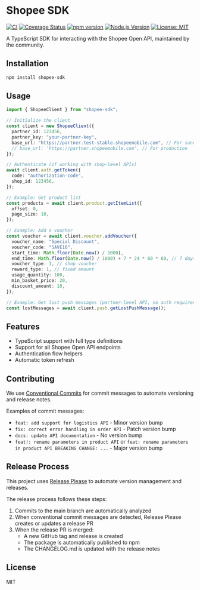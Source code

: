 # Shopee SDK

[![CI](https://github.com/congminh1254/shopee-sdk/actions/workflows/ci.yml/badge.svg)](https://github.com/congminh1254/shopee-sdk/actions/workflows/ci.yml)
[![Coverage Status](https://coveralls.io/repos/github/congminh1254/shopee-sdk/badge.svg?branch=main)](https://coveralls.io/github/congminh1254/shopee-sdk?branch=main)
[![npm version](https://badge.fury.io/js/@congminh1254%2Fshopee-sdk.svg)](https://badge.fury.io/js/@congminh1254%2Fshopee-sdk)
[![Node.js Version](https://img.shields.io/node/v/@congminh1254/shopee-sdk.svg)](https://www.npmjs.com/package/@congminh1254/shopee-sdk)
[![License: MIT](https://img.shields.io/badge/License-MIT-yellow.svg)](https://opensource.org/licenses/MIT)

A TypeScript SDK for interacting with the Shopee Open API, maintained by the community.

## Installation

```bash
npm install shopee-sdk
```

## Usage

```typescript
import { ShopeeClient } from "shopee-sdk";

// Initialize the client
const client = new ShopeeClient({
  partner_id: 123456,
  partner_key: "your-partner-key",
  base_url: "https://partner.test-stable.shopeemobile.com", // For sandbox
  // base_url: 'https://partner.shopeemobile.com', // For production
});

// Authenticate (if working with shop-level APIs)
await client.auth.getToken({
  code: "authorization-code",
  shop_id: 123456,
});

// Example: Get product list
const products = await client.product.getItemList({
  offset: 0,
  page_size: 10,
});

// Example: Add a voucher
const voucher = await client.voucher.addVoucher({
  voucher_name: "Special Discount",
  voucher_code: "SAVE10",
  start_time: Math.floor(Date.now() / 1000),
  end_time: Math.floor(Date.now() / 1000) + 7 * 24 * 60 * 60, // 7 days
  voucher_type: 1, // shop voucher
  reward_type: 1, // fixed amount
  usage_quantity: 100,
  min_basket_price: 20,
  discount_amount: 10,
});

// Example: Get lost push messages (partner-level API, no auth required)
const lostMessages = await client.push.getLostPushMessage();
```

## Features

- TypeScript support with full type definitions
- Support for all Shopee Open API endpoints
- Authentication flow helpers
- Automatic token refresh

## Contributing

We use [Conventional Commits](https://www.conventionalcommits.org/) for commit messages to automate versioning and release notes.

Examples of commit messages:

- `feat: add support for logistics API` - Minor version bump
- `fix: correct error handling in order API` - Patch version bump
- `docs: update API documentation` - No version bump
- `feat!: rename parameters in product API` or `feat: rename parameters in product API BREAKING CHANGE: ...` - Major version bump

## Release Process

This project uses [Release Please](https://github.com/googleapis/release-please) to automate version management and releases.

The release process follows these steps:

1. Commits to the main branch are automatically analyzed
2. When conventional commit messages are detected, Release Please creates or updates a release PR
3. When the release PR is merged:
   - A new GitHub tag and release is created
   - The package is automatically published to npm
   - The CHANGELOG.md is updated with the release notes

## License

MIT
